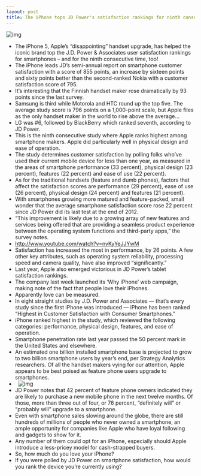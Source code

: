 ```yaml
---
layout: post
title: The iPhone tops JD Power's satisfaction rankings for ninth consecutive study
---
```

![img](http://media.idownloadblog.com/wp-content/uploads/2013/03/JD-Power-logo.jpg)
* The iPhone 5, Apple’s “disappointing” handset upgrade, has helped the iconic brand top the J.D. Power & Associates user satisfaction rankings for smartphones – and for the ninth consecutive time, too!
* The iPhone leads JD’s semi-annual report on smartphone customer satisfaction with a score of 855 points, an increase by sixteen points and sixty points better than the second-ranked Nokia with a customer satisfaction score of 795.
* It’s interesting that the Finnish handset maker rose dramatically by 93 points since the last survey.
* Samsung is third while Motorola and HTC round up the top five. The average study score is 796 points on a 1,000-point scale, but Apple files as the only handset maker in the world to rise above the average…
* LG was #6, followed by BlackBerry which ranked seventh, according to JD Power.
* This is the ninth consecutive study where Apple ranks highest among smartphone makers. Apple did particularly well in physical design and ease of operation.
* The study determines customer satisfaction by polling folks who’ve used their current mobile device for less than one year, as measured in the areas of smartphone performance (33 percent), physical design (23 percent), features (22 percent) and ease of use (22 percent).
* As for the traditional handsets (feature and dumb phones), factors that affect the satisfaction scores are performance (29 percent), ease of use (26 percent), physical design (24 percent) and features (21 percent).
* With smartphones growing more matured and feature-packed, small wonder that the average smartphone satisfaction score rose 22 percent since JD Power did its last test at the end of 2012.
* “This improvement is likely due to a growing array of new features and services being offered that are providing a seamless product experience between the operating system functions and third-party apps,” the survey notes.
* http://www.youtube.com/watch?v=nvKyYeJJYwM
* Satisfaction has increased the most in performance, by 26 points. A few other key attributes, such as operating system reliability, processing speed and camera quality, have also improved “significantly.”
* Last year, Apple also emerged victorious in JD Power’s tablet satisfaction rankings.
* The company last week launched its ‘Why iPhone’ web campaign, making note of the fact that people love their iPhones.
* Apparently love can be measured.
* In eight straight studies by J.D. Power and Associates — that’s every study since the first iPhone was introduced — iPhone has been ranked “Highest in Customer Satisfaction with Consumer Smartphones.”
* iPhone ranked highest in the study, which reviewed the following categories: performance, physical design, features, and ease of operation.
* Smartphone penetration rate last year passed the 50 percent mark in the United States and elsewhere.
* An estimated one billion installed smartphone base is projected to grow to two billion smartphone users by year’s end, per Strategy Analytics researchers. Of all the handset makers vying for our attention, Apple appears to be best poised as feature phone users upgrade to smartphones.
*  
![img](http://media.idownloadblog.com/wp-content/uploads/2013/03/why-iphone-ad-2.png)
* JD Power notes that 42 percent of feature phone owners indicated they are likely to purchase a new mobile phone in the next twelve months. Of those, more than three out of four, or 76 percent, “definitely will” or “probably will” upgrade to a smartphone.
* Even with smartphone sales slowing around the globe, there are still hundreds of millions of people who never owned a smartphone, an ample opportunity for companies like Apple who have loyal following and gadgets to show for it.
* Any number of them could opt for an iPhone, especially should Apple introduce a less-pricey model for cash-strapped buyers.
* So, how much do you love your iPhone?
* If you were polled by JD Power on smartphone satisfaction, how would you rank the device you’re currently using?

